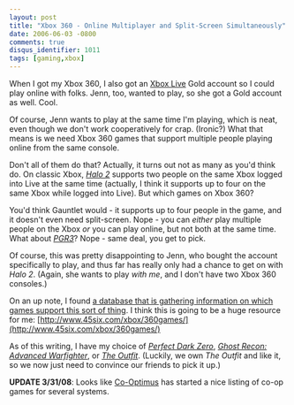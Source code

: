 ```yaml
---
layout: post
title: "Xbox 360 - Online Multiplayer and Split-Screen Simultaneously"
date: 2006-06-03 -0800
comments: true
disqus_identifier: 1011
tags: [gaming,xbox]
---
```

When I got my Xbox 360, I also got an [Xbox
Live](http://www.xbox.com/en-US/live/) Gold account so I could play
online with folks. Jenn, too, wanted to play, so she got a Gold account
as well. Cool.

 Of course, Jenn wants to play at the same time I'm playing, which is
neat, even though we don't work cooperatively for crap. (Ironic?) What
that means is we need Xbox 360 games that support multiple people
playing online from the same console.

 Don't all of them do that? Actually, it turns out not as many as you'd
think do. On classic Xbox, [*Halo
2*](http://www.amazon.com/exec/obidos/ASIN/B00008J7NZ/mhsvortex)
supports two people on the same Xbox logged into Live at the same time
(actually, I think it supports up to four on the same Xbox while logged
into Live). But which games on Xbox 360?

 You'd think Gauntlet would - it supports up to four people in the game,
and it doesn't even need split-screen. Nope - you can *either* play
multiple people on the Xbox *or* you can play online, but not both at
the same time. What about
[*PGR3*](http://www.amazon.com/exec/obidos/ASIN/B000B6ML28/mhsvortex)?
Nope - same deal, you get to pick.

 Of course, this was pretty disappointing to Jenn, who bought the
account specifically to play, and thus far has really only had a chance
to get on with *Halo 2*. (Again, she wants to play *with me*, and I
don't have two Xbox 360 consoles.)

 On an up note, I found [a database that is gathering information on
which games support this sort of
thing](http://www.45six.com/xbox/360games/). I think this is going to be
a huge resource for me:
[http://www.45six.com/xbox/360games/](http://www.45six.com/xbox/360games/)

 As of this writing, I have my choice of [*Perfect Dark
Zero*](http://www.amazon.com/exec/obidos/ASIN/B000B6ML0U/mhsvortex),
[*Ghost Recon: Advanced
Warfighter*](http://www.amazon.com/exec/obidos/ASIN/B000A0EFJW/mhsvortex),
or [*The
Outfit*](http://www.amazon.com/exec/obidos/ASIN/B000BLNFPA/mhsvortex).
(Luckily, we own *The Outfit* and like it, so we now just need to
convince our friends to pick it up.)

**UPDATE 3/31/08**: Looks like [Co-Optimus](http://www.co-optimus.com)
has started a nice listing of co-op games for several systems.

